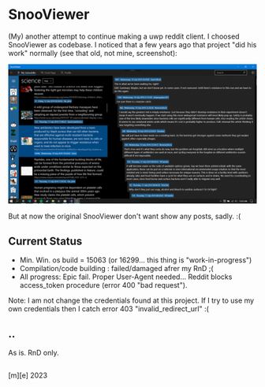 # SnooViewer
(My) another attempt to continue making a uwp reddit client.
I choosed SnooViewer as codebase. I noticed that a few years ago that project "did his work" normally (see that old, not mine, screenshot):

![](/Images/capture.png)

But at now the original SnooViewer don't want show any posts, sadly. :( 

## Current Status 
- Min. Win. os build = 15063 (or 16299... this thing is "work-in-progress")
- Compilation/code building : failed/damaged afrer my RnD ;(
- All progress: Epic fail. Proper User-Agent needed... Reddit blocks access_token procedure (error 400 "bad request").

Note: I am not change the credentials found at this project. If I try to use my own credentials then I catch error 403 "invalid_redirect_url" :(


## ..
As is. RnD only.

## 
[m][e] 2023
